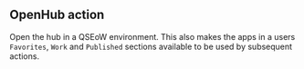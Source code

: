 ## OpenHub action

Open the hub in a QSEoW environment. This also makes the apps in a users `Favorites`, `Work` and `Published` sections available to be used by subsequent actions. 
